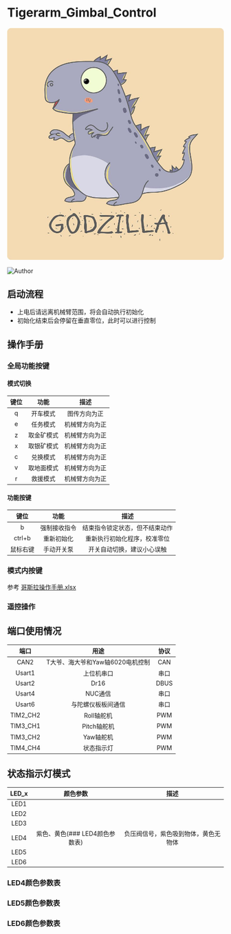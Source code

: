 # Tigerarm_Gimbal_Control
![Image text](image/godzilla.jpg)

![Author](https://img.shields.io/badge/Author-EnnisKoh-blue.svg "Author")
## 启动流程
  - 上电后请远离机械臂范围，将会自动执行初始化
  - 初始化结束后会停留在垂直零位，此时可以进行控制

## 操作手册
### 全局功能按键
#### 模式切换
| 键位 | 功能 | 描述 |
|:-:|:-:| :-: |
| q | 开车模式 | 图传方向为正 |
| e | 任务模式 | 机械臂方向为正 |
| z | 取金矿模式 | 机械臂方向为正 |
| x | 取银矿模式 | 机械臂方向为正 |
| c | 兑换模式 | 机械臂方向为正 |
| v | 取地面模式 | 机械臂方向为正 |
| r | 救援模式 | 机械臂方向为正 |

#### 功能按键
| 键位 | 功能 | 描述 |
|:-:|:-:| :-: |
| b | 强制接收指令 | 结束指令锁定状态，但不结束动作 |
| ctrl+b | 重新初始化 | 重新执行初始化程序，校准零位 |
| 鼠标右键 | 手动开关泵 | 开关自动切换，建议小心误触 |

### 模式内按键
参考 [哥斯拉操作手册.xlsx](哥斯拉操作手册.xlsx)

### 遥控操作

## 端口使用情况
| 端口 | 用途 | 协议 |
|:-:|:-:|:-:|
| CAN2 | T大爷、海大爷和Yaw轴6020电机控制 | CAN |
| Usart1 | 上位机串口 | 串口 |
| Usart2 | Dr16 | DBUS |
| Usart4 | NUC通信 | 串口 |
| Usart6 | 与陀螺仪板板间通信 | 串口 |
| TIM2_CH2 | Roll轴舵机 | PWM |
| TIM3_CH1 | Pitch轴舵机 | PWM |
| TIM3_CH2 | Yaw轴舵机 | PWM |
| TIM4_CH4 | 状态指示灯 | PWM |

## 状态指示灯模式

| LED_x | 颜色参数 | 描述 |
|:-:|:-:|:-:|
| LED1 |  |  |
| LED2 |  |  |
| LED3 |  |  |
| LED4 | 紫色、黄色(### LED4颜色参数表) | 负压阀信号，紫色吸到物体，黄色无物体 |
| LED5 |  |  |
| LED6 |  |  |
### LED4颜色参数表

### LED5颜色参数表

### LED6颜色参数表



